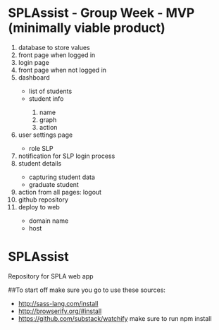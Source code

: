 # SPLAssist - Group Week - MVP (minimally viable product)
<ol>
  <li>database to store values</li>
  <li>front page when logged in</li>
  <li>login page</li>
  <li>front page when not logged in</li>
  <li>dashboard</li>
    <ul>
      <li>list of students</li>
      <li>student info</li>
        <ol>
          <li>name</li>
          <li>graph</li>
          <li>action</li>
        </ol>
    </ul>    
      <li>user settings page</li>
    <ul>
  <li>role SLP</li>
    </ul>
  <li>notification for SLP login process</li>
  <li>student details</li>
    <ul>
      <li>capturing student data</li>
      <li>graduate student</li>
    </ul>
  <li>action from all pages: logout</li>
  <li>github repository</li>
  <li>deploy to web</li>
    <ul>
      <li>domain name</li>
      <li>host</li>
    </ul>
</ol>

# SPLAssist
Repository for SPLA web app

##To start off  make sure you go to use these sources:
- http://sass-lang.com/install
- http://browserify.org/#install
- https://github.com/substack/watchify make sure to run npm install
